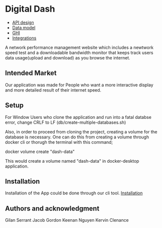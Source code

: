 # Digital Dash

* [API design](docs/apis.md)
* [Data model](docs/data-model.md)
* [GHI](docs/ghi.md)
* [Integrations](docs/integrations.md)

A network performance management website which includes a newtwork speed test and a downloadable bandwidth monitor that keeps track users data usage(upload and download) as you browse the internet.


## Intended Market

Our application was made for People who want a more interactive display and more detailed result of their internet speed.

## Setup

For Window Users who clone the application and run into a fatal databse error, change CRLF to LF (db/create-multiple-databases.sh)

Also, in order to proceed from cloning the project, creating a volume for the database is necessary. One can do this from creating a volume through docker cli or thorugh the terminal with this command;

docker volume create "dash-data"

This would create a volume named "dash-data" in docker-desktop application. 


## Installation

Installation of the App could be done through our cli tool. 
[Installation](docs/installation.md)


## Authors and acknowledgment

Gilan Serrant
Jacob Gordon
Keenan Nguyen
Kervin Clenance

